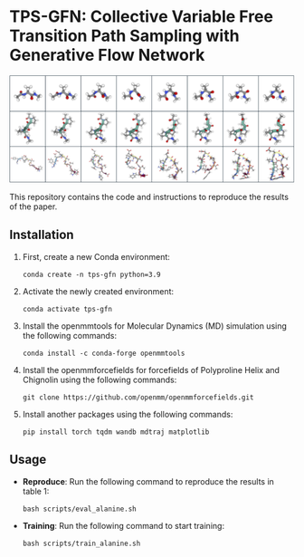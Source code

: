 # TPS-GFN: Collective Variable Free Transition Path Sampling with Generative Flow Network

![Alt Text](figures/traj.png)

This repository contains the code and instructions to reproduce the results of the paper.

## Installation

1. First, create a new Conda environment:
    ```
    conda create -n tps-gfn python=3.9
    ```

2. Activate the newly created environment:
    ```
    conda activate tps-gfn
    ```

4. Install the openmmtools for Molecular Dynamics (MD) simulation using the following commands:
    ```
    conda install -c conda-forge openmmtools
    ```

5. Install the openmmforcefields for forcefields of Polyproline Helix and Chignolin using the following commands:
    ```
    git clone https://github.com/openmm/openmmforcefields.git
    ```
6. Install another packages using the following commands:
    ```
    pip install torch tqdm wandb mdtraj matplotlib
    ```

## Usage

- **Reproduce**: Run the following command to reproduce the results in table 1:
    ```
    bash scripts/eval_alanine.sh
    ```

- **Training**: Run the following command to start training:
    ```
    bash scripts/train_alanine.sh
    ```